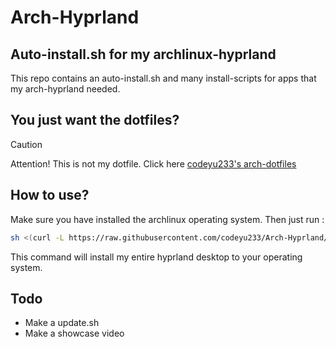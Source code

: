 # Arch-Hyprland

## Auto-install.sh for my archlinux-hyprland
This repo contains an auto-install.sh and many install-scripts for apps that my arch-hyprland needed.

## You just want the dotfiles?
> [!CAUTION]
> Attention! This is not my dotfile.
Click here [codeyu233's arch-dotfiles](https://github.com/codeYu233/Arch-dotfiles)

## How to use?
Make sure you have installed the archlinux operating system.
Then just run :
```bash
sh <(curl -L https://raw.githubusercontent.com/codeyu233/Arch-Hyprland/main/auto-install.sh)
```
This command will install my entire hyprland desktop to your operating system.

## Todo
- Make a update.sh
- Make a showcase video